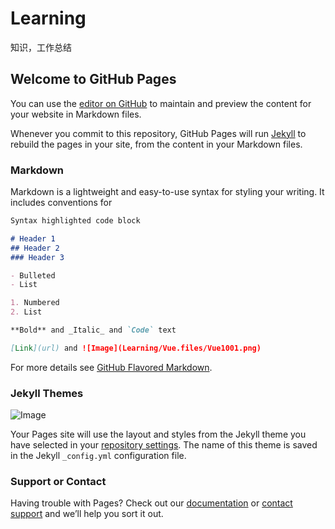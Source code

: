 # Learning
知识，工作总结
## Welcome to GitHub Pages

You can use the [editor on GitHub](https://github.com/l1045490877x/Learning/edit/master/README.md) to maintain and preview the content for your website in Markdown files.

Whenever you commit to this repository, GitHub Pages will run [Jekyll](https://jekyllrb.com/) to rebuild the pages in your site, from the content in your Markdown files.

### Markdown

Markdown is a lightweight and easy-to-use syntax for styling your writing. It includes conventions for

```markdown
Syntax highlighted code block

# Header 1
## Header 2
### Header 3

- Bulleted
- List

1. Numbered
2. List

**Bold** and _Italic_ and `Code` text

[Link](url) and ![Image](Learning/Vue.files/Vue1001.png)
```

For more details see [GitHub Flavored Markdown]().

### Jekyll Themes
![Image](Learning/Vue.files/Vue1001.png)

Your Pages site will use the layout and styles from the Jekyll theme you have selected in your [repository settings](https://github.com/l1045490877x/Learning/settings). The name of this theme is saved in the Jekyll `_config.yml` configuration file.

### Support or Contact

Having trouble with Pages? Check out our [documentation](https://help.github.com/categories/github-pages-basics/) or [contact support](https://github.com/contact) and we’ll help you sort it out.

